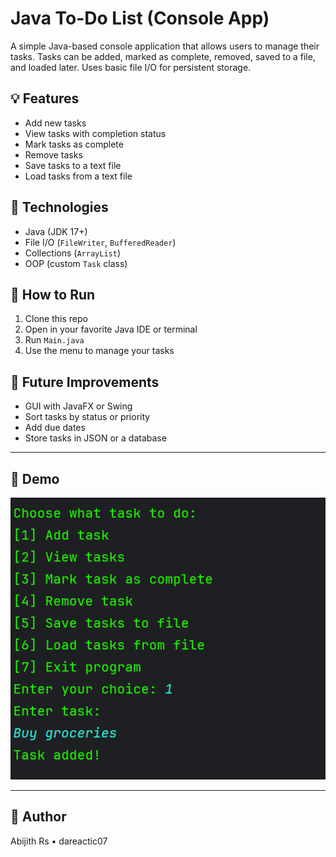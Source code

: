 # Java To-Do List (Console App)

A simple Java-based console application that allows users to manage their tasks. Tasks can be added, marked as complete, removed, saved to a file, and loaded later. Uses basic file I/O for persistent storage.

## 💡 Features

- Add new tasks
- View tasks with completion status
- Mark tasks as complete
- Remove tasks
- Save tasks to a text file
- Load tasks from a text file

## 📂 Technologies

- Java (JDK 17+)
- File I/O (`FileWriter`, `BufferedReader`)
- Collections (`ArrayList`)
- OOP (custom `Task` class)

## 🧪 How to Run

1. Clone this repo
2. Open in your favorite Java IDE or terminal
3. Run `Main.java`
4. Use the menu to manage your tasks

## 🚀 Future Improvements

- GUI with JavaFX or Swing
- Sort tasks by status or priority
- Add due dates
- Store tasks in JSON or a database

---

## 📸 Demo

<img src="image.png" alt="screenshot of the console app" width="600">

---

## 👤 Author

Abijith Rs • dareactic07
